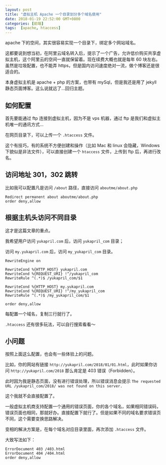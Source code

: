 ```yaml
---
layout: post
title: "虚拟主机 Apache 一个目录划分多个域名使用"
date: 2018-01-19 22:52:00 GMT+0800
categories: [前端]
tags:  [apache, htaccess]
---
```


apache 下的空间，其实很容易实现一个目录下，绑定多个网站域名。

<!-- more -->

这都要说到想当初，在阿里云域名转入后，提示了一个广告，允许低价购买共享虚拟主机，这个阿里云的空间一直就保留着。现在续费大概也就是每年 60 块左右。虽然是垃圾配置，也不能弄 https，但是国内访问速度绝对一流，做个博客还是很适合的。

本身虚拟主机是 apache + php 的方案，也带有 mySql，但是我还是用了 jekyll 静态页面博客。这么说就远了...回归主题。

## 如何配置

首先要能通过 ftp 连接到虚拟主机，因为不是 vps 机器，通过 ftp 是我们和虚拟主机唯一的通讯方式...

在网页目录下，可以上传一个 `.htaccess` 文件。

这个有技巧，有的系统不方便创建和操作（比如 Mac 和 linux 会隐藏，Windows 下貌似是非法文件），可以直接创建一个 `htaccess` 文件，上传到 ftp 后，再进行改名。

## 访问地址 301，302 跳转

比如我可以配置凡是访问 `/about` 路径，直接访问 `aboutme/about.php`

```
Redirect permanent about aboutme/about.php
order deny,allow
```

## 根据主机头访问不同目录

这才是这篇文章的重点。

我希望用户访问 `yukapril.com` 后，访问 `yukapril_com` 目录；

访问 `my.yukapril.com` 后，访问 `my_yukapril_com` 目录。

```
RewriteEngine on

RewriteCond %{HTTP_HOST} yukapril.com
RewriteCond %{REQUEST_URI} !^/yukapril_com
RewriteRule ^(.*)$ /yukapril_com/$1

RewriteCond %{HTTP_HOST} my.yukapril.com
RewriteCond %{REQUEST_URI} !^/my_yukapril_com
RewriteRule ^(.*)$ /my_yukapril_com/$1

order deny,allow
```

每配置一个域名，复制三行就行了。

`.htaccess` 还有很多玩法，可以自行搜索看看～

## 小问题

按照上面这么配置，也会有一些体验上的问题。

比如，你的网站有链接 `http://yukapril.com/2018/01/01.html`，此时如果你访问 `http://yukapril.com/2018` 那么肯定是 403 错误（Forbidden）。

此时因为我是静态页面，没有进行错误处理，所以错误消息会提示 `The requested URL /yukapril_com/2018/ was not found on this server.`

这个我就不会直接配置了。

一般虚拟主机商支持配置一个通用的错误页面，你的各个域名，如果相同错误码，错误页面也相同，那就好办。直接配置下就行了。但是如果不同的域名要求错误页不同，这个需要变换思路解决。

变相的解决方案是，在每个域名对应目录里面，再次添加 `.htaccess` 文件。

大致写法如下：

```
ErrorDocument 403 /403.html
ErrorDocument 404 /404.html
order deny,allow
```